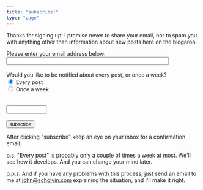 ```yaml
---
title: "subscribe!"
type: "page"
---
```


Thanks for signing up! I promise never to share your email, nor to spam you with anything other than
information about new posts here on the blogaroo.

<FORM id="email_form" action="https://scholvin.com/submanager.fcgi" method="post">
    <label for="email">Please enter your email address below:</label><br>
    <input type="text" name="email" size="50">
    <br><br>
    Would you like to be notified about every post, or once a week?<br>
    <input type="radio" id="every" name="frequency" value="every" checked="true">
    <label for="every">Every post</label><br>
    <input type="radio" id="weekly" name="frequency" value="weekly">
    <label for="weekly">Once a week</label><br>
    <br>
    <label for="answer" id="question"></label><br>
    <input type="text" name="answer" size="10">
    <br><br>
    <input type="hidden" id="api" name="api" value="subscribe">
    <input type="hidden" id="foo" name="foo" value="bar">
    <input type="hidden" id="millis" name="millis" value="changeme">
    <input type="button" id="submit_button" value="subscribe">
    <br>
</FORM>

After clicking "subscribe" keep an eye on your inbox for a confirmation email.

p.s. "Every post" is probably only a couple of times a week at most. We'll see how it develops. And you can change your mind later.

p.p.s. And if you have any problems with this process, just send an email to me at <a href="mailto:john@scholvin.com"/>john@scholvin.com</a> explaining the situation, and I'll make it right.

<SCRIPT>
var one = Math.floor(Math.random() * 5) + 1;
var two = Math.floor(Math.random() * 5) + 1;
var sum = one + two;
var d1 = new Date();
var start = d1.getTime();

document.getElementById("question").innerHTML = "What is " + one.toString() + " + " + two.toString() + "?";

document.getElementById("submit_button").onclick = function () {
  var email = document.querySelector("#email_form [name='email']").value;
  var answer = document.querySelector("#email_form [name='answer']").value;
  var position = document.querySelectorAll("#email_form [name='frequency']:checked");
  var frequency = position[0].value;

  if (answer != sum.toString()) {
    window.alert("your math is bad, go away bot");
    return;
  }

  if (!email || 0 === email.length) {
    window.alert("you forgot to enter your email address");
    return;
  }

  var d2 = new Date();
  var finish = d2.getTime();
  document.getElementById("millis").value = finish - start;
  document.getElementById("email_form").submit();
}
</SCRIPT>

